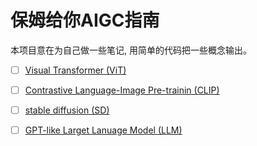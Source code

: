 # 保姆给你AIGC指南

本项目意在为自己做一些笔记, 用简单的代码把一些概念输出。


- [ ] [Visual Transformer (ViT)]()
- [ ] [Contrastive Language-Image Pre-trainin (CLIP)]()
- [ ] [stable diffusion (SD)]()
- [ ] [GPT-like Larget Lanuage Model (LLM)](./llm)

